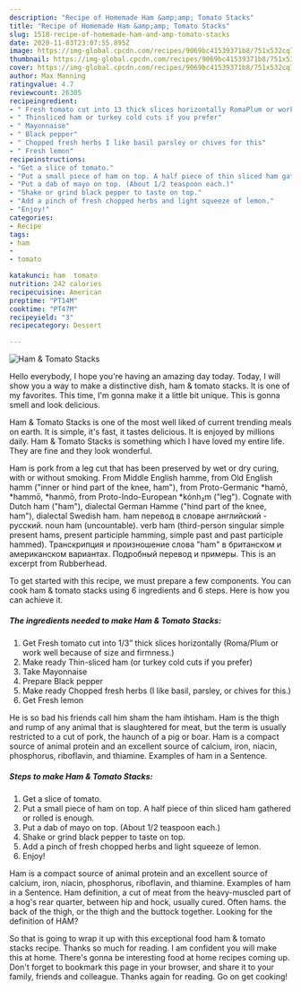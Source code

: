 ```yaml
---
description: "Recipe of Homemade Ham &amp;amp; Tomato Stacks"
title: "Recipe of Homemade Ham &amp;amp; Tomato Stacks"
slug: 1518-recipe-of-homemade-ham-and-amp-tomato-stacks
date: 2020-11-03T23:07:55.895Z
image: https://img-global.cpcdn.com/recipes/9069bc41539371b8/751x532cq70/ham-tomato-stacks-recipe-main-photo.jpg
thumbnail: https://img-global.cpcdn.com/recipes/9069bc41539371b8/751x532cq70/ham-tomato-stacks-recipe-main-photo.jpg
cover: https://img-global.cpcdn.com/recipes/9069bc41539371b8/751x532cq70/ham-tomato-stacks-recipe-main-photo.jpg
author: Max Manning
ratingvalue: 4.7
reviewcount: 26305
recipeingredient:
- " Fresh tomato cut into 13 thick slices horizontally RomaPlum or work well because of size and firmness"
- " Thinsliced ham or turkey cold cuts if you prefer"
- " Mayonnaise"
- " Black pepper"
- " Chopped fresh herbs I like basil parsley or chives for this"
- " Fresh lemon"
recipeinstructions:
- "Get a slice of tomato."
- "Put a small piece of ham on top. A half piece of thin sliced ham gathered or rolled is enough."
- "Put a dab of mayo on top. (About 1/2 teaspoon each.)"
- "Shake or grind black pepper to taste on top."
- "Add a pinch of fresh chopped herbs and light squeeze of lemon."
- "Enjoy!"
categories:
- Recipe
tags:
- ham
- 
- tomato

katakunci: ham  tomato 
nutrition: 242 calories
recipecuisine: American
preptime: "PT14M"
cooktime: "PT47M"
recipeyield: "3"
recipecategory: Dessert

---
```



![Ham &amp; Tomato Stacks](https://img-global.cpcdn.com/recipes/9069bc41539371b8/751x532cq70/ham-tomato-stacks-recipe-main-photo.jpg)

Hello everybody, I hope you're having an amazing day today. Today, I will show you a way to make a distinctive dish, ham &amp; tomato stacks. It is one of my favorites. This time, I'm gonna make it a little bit unique. This is gonna smell and look delicious.

Ham &amp; Tomato Stacks is one of the most well liked of current trending meals on earth. It is simple, it's fast, it tastes delicious. It is enjoyed by millions daily. Ham &amp; Tomato Stacks is something which I have loved my entire life. They are fine and they look wonderful.

Ham is pork from a leg cut that has been preserved by wet or dry curing, with or without smoking. From Middle English hamme, from Old English hamm (&#34;inner or hind part of the knee, ham&#34;), from Proto-Germanic *hamō, *hammō, *hanmō, from Proto-Indo-European *kónh₂m (&#34;leg&#34;). Cognate with Dutch ham (&#34;ham&#34;), dialectal German Hamme (&#34;hind part of the knee, ham&#34;), dialectal Swedish ham. ham перевод в словаре английский - русский. noun ham (uncountable). verb ham (third-person singular simple present hams, present participle hamming, simple past and past participle hammed). Транскрипция и произношение слова &#34;ham&#34; в британском и американском вариантах. Подробный перевод и примеры. This is an excerpt from Rubberhead.


To get started with this recipe, we must prepare a few components. You can cook ham &amp; tomato stacks using 6 ingredients and 6 steps. Here is how you can achieve it.

<!--inarticleads1-->

##### The ingredients needed to make Ham &amp; Tomato Stacks:

1. Get  Fresh tomato cut into 1/3” thick slices horizontally (Roma/Plum or work well because of size and firmness.)
1. Make ready  Thin-sliced ham (or turkey cold cuts if you prefer)
1. Take  Mayonnaise
1. Prepare  Black pepper
1. Make ready  Chopped fresh herbs (I like basil, parsley, or chives for this.)
1. Get  Fresh lemon


He is so bad his friends call him sham the ham ihtisham. Ham is the thigh and rump of any animal that is slaughtered for meat, but the term is usually restricted to a cut of pork, the haunch of a pig or boar. Ham is a compact source of animal protein and an excellent source of calcium, iron, niacin, phosphorus, riboflavin, and thiamine. Examples of ham in a Sentence. 

<!--inarticleads2-->

##### Steps to make Ham &amp; Tomato Stacks:

1. Get a slice of tomato.
1. Put a small piece of ham on top. A half piece of thin sliced ham gathered or rolled is enough.
1. Put a dab of mayo on top. (About 1/2 teaspoon each.)
1. Shake or grind black pepper to taste on top.
1. Add a pinch of fresh chopped herbs and light squeeze of lemon.
1. Enjoy!


Ham is a compact source of animal protein and an excellent source of calcium, iron, niacin, phosphorus, riboflavin, and thiamine. Examples of ham in a Sentence. Ham definition, a cut of meat from the heavy-muscled part of a hog&#39;s rear quarter, between hip and hock, usually cured. Often hams. the back of the thigh, or the thigh and the buttock together. Looking for the definition of HAM? 

So that is going to wrap it up with this exceptional food ham &amp; tomato stacks recipe. Thanks so much for reading. I am confident you will make this at home. There's gonna be interesting food at home recipes coming up. Don't forget to bookmark this page in your browser, and share it to your family, friends and colleague. Thanks again for reading. Go on get cooking!
